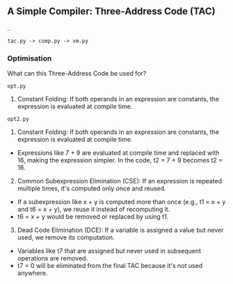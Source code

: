
## A Simple Compiler: Three-Address Code (TAC)

..

```
tac.py -> comp.py -> vm.py
```


### Optimisation

What can this Three-Address Code be used for?

`opt.py`

1. Constant Folding: If both operands in an expression are constants, the expression is evaluated at compile time.


`opt2.py`

1. Constant Folding: If both operands in an expression are constants, the expression is evaluated at compile time.
- Expressions like 7 + 9 are evaluated at compile time and replaced with 16, making the expression simpler. In
  the code, t2 = 7 + 9 becomes t2 = 16.

2. Common Subexpression Elimination (CSE): If an expression is repeated multiple times, it's computed only once and reused.
- If a subexpression like x + y is computed more than once (e.g., t1 = x + y and t6 = x + y), we reuse it instead
  of recomputing it.
- t6 = x + y would be removed or replaced by using t1.

3. Dead Code Elimination (DCE): If a variable is assigned a value but never used, we remove its computation.
- Variables like t7 that are assigned but never used in subsequent operations are removed.
- t7 = 0 will be eliminated from the final TAC because it's not used anywhere.

